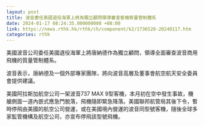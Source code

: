 ```yaml
---
layout: post
title: 波音委任美國退役海軍上將為獨立顧問領導審查客機質量管制體系
date: 2024-01-17 08:24:35.000000000 +08:00
link: https://news.rthk.hk/rthk/ch/component/k2/1736528-20240117.htm
categories: rthk
---
```


美國波音公司委任美國退役海軍上將唐納德作為獨立顧問，領導全面審查波音商用飛機的質量管制體系。

波音表示，唐納德及一個外部專家團隊，將向波音高層及董事會航空航天安全委員會提供建議。

美國阿拉斯加航空公司一架波音737 MAX 9型客機，本月初在空中發生事故，機艙側面一道內嵌式應急門脫落，飛機隨即緊急降落。美國聯邦航管局其後下令，暫時停飛由美國的航空公司營運，或在美國境內營運的波音同型號客機，隨後全球多家監管機構及航空公司，亦宣布停飛該型號飛機。
